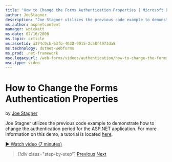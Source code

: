 ```yaml
---
title: "How to Change the Forms Authentication Properties | Microsoft Docs"
author: JoeStagner
description: "Joe Stagner utilizes the previous code example to demonstrate how to change the authentication period for the ASP.NET application. For more information on th..."
ms.author: aspnetcontent
manager: wpickett
ms.date: 07/16/2008
ms.topic: article
ms.assetid: a374c0cb-63fb-4630-9915-2ca8f4973da8
ms.technology: dotnet-webforms
ms.prod: .net-framework
msc.legacyurl: /web-forms/videos/authentication/how-to-change-the-forms-authentication-properties
msc.type: video
---
```

How to Change the Forms Authentication Properties
====================
by [Joe Stagner](https://github.com/JoeStagner)

Joe Stagner utilizes the previous code example to demonstrate how to change the authentication period for the ASP.NET application. For more information on this demo, a tutorial is located [here](../../overview/older-versions-security/introduction/forms-authentication-configuration-and-advanced-topics-vb.md).

[&#9654; Watch video (7 minutes)](https://channel9.msdn.com/Blogs/ASP-NET-Site-Videos/how-to-change-the-forms-authentication-properties)

>[!div class="step-by-step"]
[Previous](using-basic-forms-authentication-in-aspnet.md)
[Next](how-to-setup-and-use-cookie-less-authentication-in-an-aspnet-application.md)